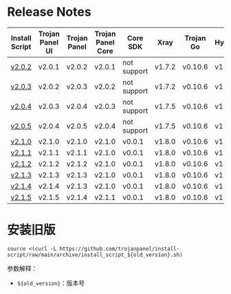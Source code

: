 # Release Notes

| Install Script                       | Trojan Panel UI | Trojan Panel | Trojan Panel Core | Core SDK    | Xray   | Trojan Go | Hysteria | Caddy（NaiveProxy） |
|--------------------------------------|-----------------|--------------|-------------------|-------------|--------|-----------|----------|-------------------|
| [v2.0.2](./install_script_v2.0.2.sh) | v2.0.1          | v2.0.2       | v2.0.1            | not support | v1.7.2 | v0.10.6   | v1.3.2   | v2.6.2            |
| [v2.0.3](./install_script_v2.0.3.sh) | v2.0.2          | v2.0.3       | v2.0.2            | not support | v1.7.2 | v0.10.6   | v1.3.2   | v2.6.2            |
| [v2.0.4](./install_script_v2.0.4.sh) | v2.0.3          | v2.0.4       | v2.0.3            | not support | v1.7.5 | v0.10.6   | v1.3.3   | v2.6.4            |
| [v2.0.5](./install_script_v2.0.4.sh) | v2.0.4          | v2.0.5       | v2.0.4            | not support | v1.7.5 | v0.10.6   | v1.3.3   | v2.6.4            |
| [v2.1.0](./install_script_v2.1.0.sh) | v2.1.0          | v2.1.0       | v2.1.0            | v0.0.1      | v1.8.0 | v0.10.6   | v1.3.4   | v2.6.4            |
| [v2.1.1](./install_script_v2.1.1.sh) | v2.1.1          | v2.1.1       | v2.1.0            | v0.0.1      | v1.8.0 | v0.10.6   | v1.3.4   | v2.6.4            |
| [v2.1.2](./install_script_v2.1.2.sh) | v2.1.2          | v2.1.2       | v2.1.0            | v0.0.1      | v1.8.0 | v0.10.6   | v1.3.4   | v2.6.4            |
| [v2.1.3](./install_script_v2.1.3.sh) | v2.1.3          | v2.1.3       | v2.1.0            | v0.0.1      | v1.8.0 | v0.10.6   | v1.3.4   | v2.6.4            |
| [v2.1.4](./install_script_v2.1.4.sh) | v2.1.4          | v2.1.3       | v2.1.0            | v0.0.1      | v1.8.0 | v0.10.6   | v1.3.4   | v2.6.4            |
| [v2.1.5](./install_script_v2.1.5.sh) | v2.1.5          | v2.1.4       | v2.1.1            | v0.0.1      | v1.8.0 | v0.10.6   | v1.3.4   | v2.6.4            |

# 安装旧版

```shell
source <(curl -L https://github.com/trojanpanel/install-script/raw/main/archive/install_script_${old_version}.sh)
```

参数解释：

- `${old_version}`：版本号